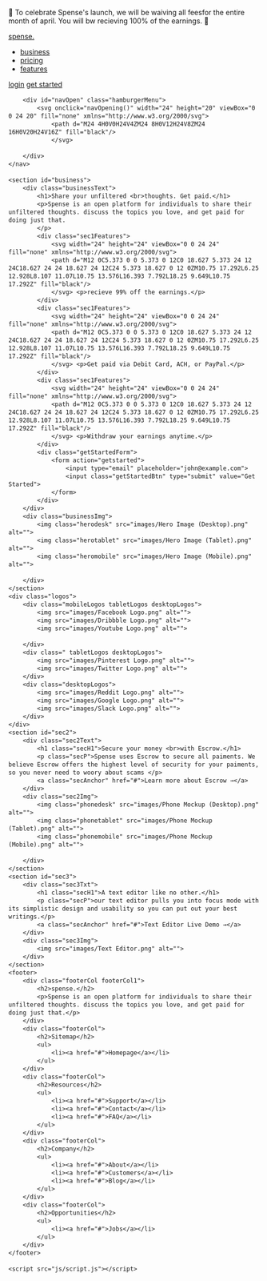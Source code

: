 
<!DOCTYPE html>
<html lang="en">
<head>
    <meta charset="UTF-8">
    <meta http-equiv="X-UA-Compatible" content="IE=edge">
    <meta name="viewport" content="width=device-width, initial-scale=1.0">
    <title>Spense</title>
    <link rel="stylesheet" href="css/style.css">
</head>
<body>
    <div class="celebrate"><p> &#127881 To celebrate Spense's launch, we will be waiving all feesfor the entire month of april. <span>You will bw recieving 100% of the earnings.</span> &#127881</p></div>
    <nav id="navbar">
        <a class="navLogo" href="#">spense.</a>
        <div class="navMenuContainerContaier"  onclick="navOpening()"></div>
        <div class="navMenuContainer">
            <ul class="navEls">
                <li class="navEl"><a class="active" href="" onclick="if (screen.width<= 425) {
                    navOpening()
                }">business</a></li>
                <li class="navEl"><a href="" onclick="if (screen.width<= 425) {
                    navOpening()
                }">pricing</a></li>
                <li class="navEl"><a href="" onclick="if (screen.width<= 425) {
                    navOpening()
                }">features</a></li>
            </ul>
            <div class="navGetStarted">
                <a class="loginBtn" href="#">login</a>
                <a class="getStartedBtn" href="#">get started</a>
            </div>
            <div id="navClose" onclick="navOpening()">
                </div>
        </div>
        
        
        <div id="navOpen" class="hamburgerMenu">
            <svg onclick="navOpening()" width="24" height="20" viewBox="0 0 24 20" fill="none" xmlns="http://www.w3.org/2000/svg">
                <path d="M24 4H0V0H24V4ZM24 8H0V12H24V8ZM24 16H0V20H24V16Z" fill="black"/>
                </svg>
                
        </div>
    </nav>

    <section id="business">
        <div class="businessText">
            <h1>Share your unfiltered <br>thoughts. Get paid.</h1>
            <p>Spense is an open platform for individuals to share their unfiltered thoughts. discuss the topics you love, and get paid for doing just that.
            </p>
            <div class="sec1Features">
                <svg width="24" height="24" viewBox="0 0 24 24" fill="none" xmlns="http://www.w3.org/2000/svg">
                <path d="M12 0C5.373 0 0 5.373 0 12C0 18.627 5.373 24 12 24C18.627 24 24 18.627 24 12C24 5.373 18.627 0 12 0ZM10.75 17.292L6.25 12.928L8.107 11.07L10.75 13.576L16.393 7.792L18.25 9.649L10.75 17.292Z" fill="black"/>
                </svg> <p>recieve 99% off the earnings.</p>
            </div>
            <div class="sec1Features">
                <svg width="24" height="24" viewBox="0 0 24 24" fill="none" xmlns="http://www.w3.org/2000/svg">
                <path d="M12 0C5.373 0 0 5.373 0 12C0 18.627 5.373 24 12 24C18.627 24 24 18.627 24 12C24 5.373 18.627 0 12 0ZM10.75 17.292L6.25 12.928L8.107 11.07L10.75 13.576L16.393 7.792L18.25 9.649L10.75 17.292Z" fill="black"/>
                </svg> <p>Get paid via Debit Card, ACH, or PayPal.</p>
            </div>
            <div class="sec1Features">
                <svg width="24" height="24" viewBox="0 0 24 24" fill="none" xmlns="http://www.w3.org/2000/svg">
                <path d="M12 0C5.373 0 0 5.373 0 12C0 18.627 5.373 24 12 24C18.627 24 24 18.627 24 12C24 5.373 18.627 0 12 0ZM10.75 17.292L6.25 12.928L8.107 11.07L10.75 13.576L16.393 7.792L18.25 9.649L10.75 17.292Z" fill="black"/>
                </svg> <p>Withdraw your earnings anytime.</p>
            </div>
            <div class="getStartedForm">
                <form action="getstarted">
                    <input type="email" placeholder="john@example.com">
                    <input class="getStartedBtn" type="submit" value="Get Started">
                </form>
            </div>
        </div>
        <div class="businessImg">
            <img class="herodesk" src="images/Hero Image (Desktop).png" alt="">
            <img class="herotablet" src="images/Hero Image (Tablet).png" alt="">
            <img class="heromobile" src="images/Hero Image (Mobile).png" alt="">

        </div>
    </section>
    <div class="logos">
        <div class="mobileLogos tabletLogos desktopLogos">
            <img src="images/Facebook Logo.png" alt="">
            <img src="images/Dribbble Logo.png" alt="">
            <img src="images/Youtube Logo.png" alt="">

        </div>
        <div class=" tabletLogos desktopLogos">
            <img src="images/Pinterest Logo.png" alt="">
            <img src="images/Twitter Logo.png" alt="">
        </div>
        <div class="desktopLogos">
            <img src="images/Reddit Logo.png" alt="">
            <img src="images/Google Logo.png" alt="">
            <img src="images/Slack Logo.png" alt="">
        </div>
    </div>
    <section id="sec2">
        <div class="sec2Text">
            <h1 class="secH1">Secure your money <br>with Escrow.</h1>
            <p class="secP">Spense uses Escrow to secure all paiments. We believe Escrow offers the highest level of security for your paiments, so you never need to woory about scams </p>
            <a class="secAnchor" href="#">Learn more about Escrow →</a>
        </div>
        <div class="sec2Img">
            <img class="phonedesk" src="images/Phone Mockup (Desktop).png" alt="">
            <img class="phonetablet" src="images/Phone Mockup (Tablet).png" alt="">
            <img class="phonemobile" src="images/Phone Mockup (Mobile).png" alt="">

        </div>
    </section>
    <section id="sec3">
        <div class="sec3Txt">
            <h1 class="secH1">A text editor like no other.</h1>
            <p class="secP">our text editor pulls you into focus mode with its simplistic design and usability so you can put out your best writings.</p>
            <a class="secAnchor" href="#">Text Editor Live Demo →</a>
        </div>
        <div class="sec3Img">
            <img src="images/Text Editor.png" alt="">
        </div>
    </section>
    <footer>
        <div class="footerCol footerCol1">
            <h2>spense.</h2>
            <p>Spense is an open platform for individuals to share their unfiltered thoughts. discuss the topics you love, and get paid for doing just that.</p>
        </div>
        <div class="footerCol">
            <h2>Sitemap</h2>
            <ul>
                <li><a href="#">Homepage</a></li>
            </ul>
        </div>
        <div class="footerCol">
            <h2>Resources</h2>
            <ul>
                <li><a href="#">Support</a></li>
                <li><a href="#">Contact</a></li>
                <li><a href="#">FAQ</a></li>
            </ul>
        </div>
        <div class="footerCol">
            <h2>Company</h2>
            <ul>
                <li><a href="#">About</a></li>
                <li><a href="#">Customers</a></li>
                <li><a href="#">Blog</a></li>
            </ul>
        </div>
        <div class="footerCol">
            <h2>Opportunities</h2>
            <ul>
                <li><a href="#">Jobs</a></li>
            </ul>
        </div>
    </footer>

    <script src="js/script.js"></script>
</body>
</html>
